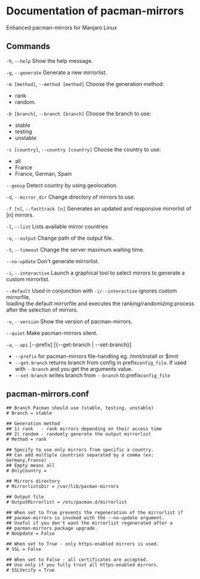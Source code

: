 #  Documentation of pacman-mirrors

Enhanced pacman-mirrors for Manjaro Linux

## Commands

`-h`, `--help`
Show the help message.

`-g`, `--generate`
Generate a new mirrorlist.

`-m [method]`, `--method [method]`
Choose the generation method:

- rank
- random.

`-b [branch]`, `--branch [branch]`
Choose the branch to use:

- stable
- testing
- unstable

`-c [country]`, `--country [country]`
Choose the country to use:

- all
- France
- France, German, Spain

`--geoip`
Detect country by using geolocation.

`-d`, `--mirror_dir`
Change directory of mirrors to use.

`-f [n]`, `--fasttrack [n]`
Generates an updated and responsive mirrorlist of [n] mirrors.

`-l`, `--list`
Lists available mirror countries

`-o`, `--output`
Change path of the output file.

`-t`, `--timeout`
Change the server maximum waiting time.

`--no-update`
Don't generate mirrorlist.

`-i`, `--interactive`
Launch a graphical tool to select mirrors to generate a custom mirrorlist.

`--default`
Used in conjunction with `-i/--interactive` ignores custom mirrorfile,  
loading the default mirrorfile and executes the ranking/randomizing process  
after the selection of mirrors.

`-v`, `--version`
Show the version of pacman-mirrors.

`--quiet`
Make pacman-mirrors silent.

`-a`, `--api` [--prefix] [{--get-branch | --set-branch}]

- `--prefix` for pacman-mirrors file-handling eg. /mnt/install or $mnt
- `--get-branch` returns branch from config in prefix`config_file`. If used with `--branch` and you get the arguments value.
- `--set-branch` writes branch from `--branch` to prefix`config_file`

## pacman-mirrors.conf
```
## Branch Pacman should use (stable, testing, unstable)
# Branch = stable

## Generation method
## 1) rank   - rank mirrors depending on their access time
## 2) random - randomly generate the output mirrorlist
# Method = rank

## Specify to use only mirrors from specific a country.
## Can add multiple countries separated by a comma (ex: Germany,France)
## Empty means all
# OnlyCountry =

## Mirrors directory
# MirrorlistsDir = /var/lib/pacman-mirrors

## Output file
# OutputMirrorlist = /etc/pacman.d/mirrorlist

## When set to True prevents the regeneration of the mirrorlist if
## pacman-mirrors is invoked with the --no-update argument.
## Useful if you don't want the mirrorlist regenerated after a
## pacman-mirrors package upgrade.
# NoUpdate = False

## When set to True - only https-enabled mirrors is used.
# SSL = False

## When set to False - all certificates are accepted.
## Use only if you fully trust all https-enabled mirrors.
# SSLVerify = True
```

